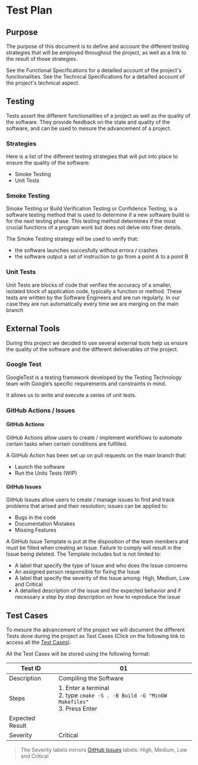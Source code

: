 # Test Plan

## Purpose

The purpose of this document is to define and account the different testing strategies that will be employed throughout the project, as well as a link to the result of those strategies.

See the Functional Specifications for a detailled account of the project's functionalities.
See the Technical Specifications for a detailled account of the project's technical aspect.

## Testing

Tests assert the different functionalities of a project as well as the quality of the software. They provide feedback on the state and quality of the software, and can be used to mesure the advancement of a project.

### Strategies

Here is a list of the different testing strategies that will put into place to ensure the quality of the software:

- Smoke Testing
- Unit Tests

### Smoke Testing

Smoke Testing or Build Verification Testing or Confidence Testing, is a software testing method that is used to determine if a new software build is for the next testing phase. This testing method determines if the most crucial functions of a program work but does not delve into finer details.

The Smoke Testing strategy will be used to verify that:

- the software launches succesfully without errors / crashes
- the software output a set of instruction to go from a point A to a point B

### Unit Tests

Unit Tests are blocks of code that verifies the accuracy of a smaller, isolated block of application code, typically a function or method. These tests are written by the Software Engineers and are run regularly. In our case they are run automatically every time we are merging on the main branch

## External Tools

During this project we decided to use several external tools help us ensure the quality of the software and the different deliverables of the project.

### Google Test

GoogleTest is a testing framework developed by the Testing Technology team with Google’s specific requirements and constraints in mind.

It allows us to write and execute a series of unit tests.

### GitHub Actions / Issues

#### GitHub Actions

GitHub Actions allow users to create / implement workflows to automate certain tasks when certain conditions are fulfilled.

A GitHub Action has been set up on pull requests on the main branch that:

- Launch the software
- Run the Units Tests
(WIP)

#### GitHub Issues

GitHub Issues allow users to create / manage issues to find and track problems that arised and their resolution; issues can be applied to:

- Bugs in the code
- Documentation Mistakes
- Missing Features

A GitHub Issue Template is put at the disposition of the team members and must be filled when creating an Issue. Failure to comply will result in the Issue being deleted.
The Template includes but is not limited to:

- A label that specify the type of Issue and who does the Issue concerns
- An assigned person responsible for fixing the Issue
- A label that specify the severity of the Issue among: High, Medium, Low and Critical
- A detailled description of the issue and the expected behavior and if necessary a step by step description on how to reproduce the issue

## Test Cases

To mesure the advancement of the project we will document the different Tests done during the project as Test Cases (Click on the following link to access all the [Test Cases](/documents/QA/TestCases.md)).

All the Test Cases will be stored using the following format:

| Test ID | 01 |
| --- | --- |
| Description | Compiling the Software |
| Steps | 1. Enter a terminal <br> 2. type ``cmake -S . -B Build -G "MinGW Makefiles"`` <br> 3. Press Enter|
| Expected Result | |
| Severity | Critical |

> The Severity labels mirrors [GitHub Issues](#github-issues) labels: High, Medium, Low and Critical

